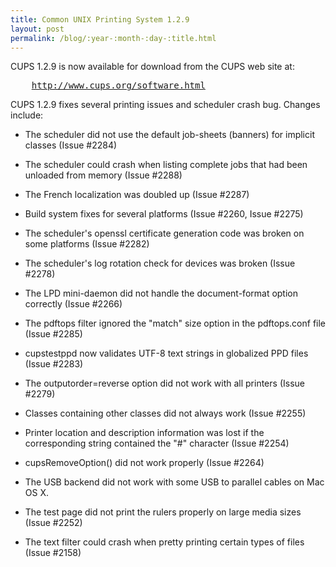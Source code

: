 ```yaml
---
title: Common UNIX Printing System 1.2.9
layout: post
permalink: /blog/:year-:month-:day-:title.html
---
```


<P>CUPS 1.2.9 is now available for download from the CUPS web site at:</P><PRE>    <A HREF="http://www.cups.org/software.html">http://www.cups.org/software.html</A></PRE><P>CUPS 1.2.9 fixes several printing issues and scheduler crash bug. Changes include:</P>
- The scheduler did not use the default job-sheets (banners) for implicit classes (Issue #2284) 
- The scheduler could crash when listing complete jobs that had been unloaded from memory (Issue #2288) 
- The French localization was doubled up (Issue #2287) 
- Build system fixes for several platforms (Issue #2260, Issue #2275) 
- The scheduler's openssl certificate generation code was broken on some platforms (Issue #2282) 
- The scheduler's log rotation check for devices was broken (Issue #2278) 
- The LPD mini-daemon did not handle the document-format option correctly (Issue #2266) 
- The pdftops filter ignored the "match" size option in the pdftops.conf file (Issue #2285) 
- cupstestppd now validates UTF-8 text strings in globalized PPD files (Issue #2283) 
- The outputorder=reverse option did not work with all printers (Issue #2279) 
- Classes containing other classes did not always work (Issue #2255) 
- Printer location and description information was lost if the corresponding string contained the "#" character (Issue #2254) 
- cupsRemoveOption() did not work properly (Issue #2264) 
- The USB backend did not work with some USB to parallel cables on Mac OS X. 
- The test page did not print the rulers properly on large media sizes (Issue #2252) 
- The text filter could crash when pretty printing certain types of files (Issue #2158)
